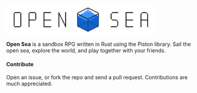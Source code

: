 ![Open Sea](/assets/logo_scaled.png)

**Open Sea** is a sandbox RPG written in Rust using the Piston library. Sail the open sea, explore
the world, and play together with your friends.



#### Contribute ####

Open an issue, or fork the repo and send a pull request. Contributions are much appreciated.
